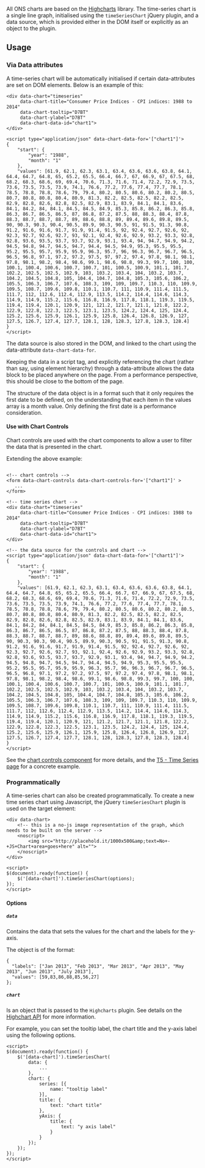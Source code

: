 All ONS charts are based on the [Highcharts](http://www.highcharts.com/) library.  The time-series chart is a single line graph, initialised using the `timeSeriesChart` jQuery plugin, and a data source, which is provided either in the DOM itself or explicitly as an object to the plugin.

## Usage

### Via Data attributes

A time-series chart will be automatically initialised if certain data-attributes are set on DOM elements.  Below is an example of this:

```
<div data-chart="timeseries"
     data-chart-title="Consumer Price Indices - CPI indices: 1988 to 2014"
     data-chart-tooltip="D7BT"
     data-chart-ylabel="D7BT"
     data-chart-data-id="chart1">
</div>

<script type="application/json" data-chart-data-for='["chart1"]'>
{
    "start": {
        "year": "1988",
        "month": "1"
    },
    "values": [61.9, 62.1, 62.3, 63.1, 63.4, 63.6, 63.6, 63.8, 64.1, 64.4, 64.7, 64.8, 65, 65.2, 65.5, 66.4, 66.7, 67, 66.9, 67, 67.5, 68, 68.2, 68.3, 68.6, 69, 69.4, 70.6, 71.3, 71.6, 71.4, 72.2, 72.9, 73.5, 73.6, 73.5, 73.5, 73.9, 74.1, 76.6, 77.2, 77.6, 77.4, 77.7, 78.1, 78.5, 78.8, 78.8, 78.6, 79, 79.4, 80.2, 80.5, 80.6, 80.2, 80.2, 80.5, 80.7, 80.8, 80.8, 80.4, 80.9, 81.3, 82.2, 82.5, 82.5, 82.2, 82.5, 82.9, 82.8, 82.6, 82.8, 82.5, 82.9, 83.1, 83.9, 84.1, 84.1, 83.6, 84.1, 84.2, 84, 84.1, 84.5, 84.5, 84.9, 85.3, 85.8, 86.2, 86.3, 85.8, 86.3, 86.7, 86.5, 86.5, 87, 86.8, 87.2, 87.5, 88, 88.3, 88.4, 87.8, 88.3, 88.7, 88.7, 88.7, 89, 88.6, 88.8, 89, 89.4, 89.6, 89.8, 89.5, 90, 90.3, 90.3, 90.4, 90.5, 89.9, 90.3, 90.5, 91, 91.5, 91.3, 90.8, 91.2, 91.6, 91.6, 91.7, 91.9, 91.4, 91.5, 92, 92.4, 92.7, 92.6, 92, 92.3, 92.7, 92.6, 92.7, 93, 92.1, 92.4, 92.6, 92.9, 93.2, 93.3, 92.8, 92.8, 93.6, 93.5, 93.7, 93.7, 92.9, 93.1, 93.4, 94, 94.7, 94.9, 94.2, 94.5, 94.8, 94.7, 94.5, 94.7, 94.4, 94.5, 94.9, 95.3, 95.5, 95.5, 95.2, 95.5, 95.7, 95.9, 95.9, 96.3, 95.7, 96, 96.3, 96.7, 96.7, 96.5, 96.5, 96.8, 97.1, 97.2, 97.2, 97.5, 97, 97.2, 97.4, 97.8, 98.1, 98.1, 97.8, 98.1, 98.2, 98.4, 98.6, 99.1, 98.6, 98.8, 99.3, 99.7, 100, 100, 100.1, 100.4, 100.6, 100.7, 100.7, 101, 100.5, 100.9, 101.1, 101.7, 102.2, 102.5, 102.5, 102.9, 103, 103.2, 103.4, 104, 103.2, 103.7, 104.2, 104.5, 104.8, 105, 104.4, 104.7, 104.8, 105.3, 105.6, 106.2, 105.5, 106.3, 106.7, 107.6, 108.3, 109, 109, 109.7, 110.3, 110, 109.9, 109.5, 108.7, 109.6, 109.8, 110.1, 110.7, 111, 110.9, 111.4, 111.5, 111.7, 112, 112.6, 112.4, 112.9, 113.5, 114.2, 114.4, 114.6, 114.3, 114.9, 114.9, 115.2, 115.6, 116.8, 116.9, 117.8, 118.1, 119.3, 119.5, 119.4, 119.4, 120.1, 120.9, 121, 121.2, 121.7, 121.1, 121.8, 122.2, 122.9, 122.8, 122.3, 122.5, 123.1, 123.5, 124.2, 124.4, 125, 124.4, 125.2, 125.6, 125.9, 126.1, 125.9, 125.8, 126.4, 126.8, 126.9, 127, 127.5, 126.7, 127.4, 127.7, 128.1, 128, 128.3, 127.8, 128.3, 128.4]
}
</script>
```

The data source is also stored in the DOM, and linked to the chart using the data-attribute `data-chart-data-for`.

Keeping the data in a script tag, and explicitly referencing the chart (rather than say, using element hierarchy) through a data-attribute allows the data block to be placed anywhere on the page.  From a performance perspective, this should be close to the bottom of the page.

The structure of the data object is in a format such that it only requires the first date to be defined, on the understanding that each item in the values array is a month value.  Only defining the first date is a performance consideration.


#### Use with Chart Controls

Chart controls are used with the chart components to allow a user to filter the data that is presented in the chart.

Extending the above example:

```

<!-- chart controls -->
<form data-chart-controls data-chart-controls-for='["chart1"]' >
   ...
</form>

<!-- time series chart -->
<div data-chart="timeseries"
     data-chart-title="Consumer Price Indices - CPI indices: 1988 to 2014"
     data-chart-tooltip="D7BT"
     data-chart-ylabel="D7BT"
     data-chart-data-id="chart1">
</div>

<!-- the data source for the controls and chart -->
<script type="application/json" data-chart-data-for='["chart1"]'>
{
    "start": {
        "year": "1988",
        "month": "1"
    },
    "values": [61.9, 62.1, 62.3, 63.1, 63.4, 63.6, 63.6, 63.8, 64.1, 64.4, 64.7, 64.8, 65, 65.2, 65.5, 66.4, 66.7, 67, 66.9, 67, 67.5, 68, 68.2, 68.3, 68.6, 69, 69.4, 70.6, 71.3, 71.6, 71.4, 72.2, 72.9, 73.5, 73.6, 73.5, 73.5, 73.9, 74.1, 76.6, 77.2, 77.6, 77.4, 77.7, 78.1, 78.5, 78.8, 78.8, 78.6, 79, 79.4, 80.2, 80.5, 80.6, 80.2, 80.2, 80.5, 80.7, 80.8, 80.8, 80.4, 80.9, 81.3, 82.2, 82.5, 82.5, 82.2, 82.5, 82.9, 82.8, 82.6, 82.8, 82.5, 82.9, 83.1, 83.9, 84.1, 84.1, 83.6, 84.1, 84.2, 84, 84.1, 84.5, 84.5, 84.9, 85.3, 85.8, 86.2, 86.3, 85.8, 86.3, 86.7, 86.5, 86.5, 87, 86.8, 87.2, 87.5, 88, 88.3, 88.4, 87.8, 88.3, 88.7, 88.7, 88.7, 89, 88.6, 88.8, 89, 89.4, 89.6, 89.8, 89.5, 90, 90.3, 90.3, 90.4, 90.5, 89.9, 90.3, 90.5, 91, 91.5, 91.3, 90.8, 91.2, 91.6, 91.6, 91.7, 91.9, 91.4, 91.5, 92, 92.4, 92.7, 92.6, 92, 92.3, 92.7, 92.6, 92.7, 93, 92.1, 92.4, 92.6, 92.9, 93.2, 93.3, 92.8, 92.8, 93.6, 93.5, 93.7, 93.7, 92.9, 93.1, 93.4, 94, 94.7, 94.9, 94.2, 94.5, 94.8, 94.7, 94.5, 94.7, 94.4, 94.5, 94.9, 95.3, 95.5, 95.5, 95.2, 95.5, 95.7, 95.9, 95.9, 96.3, 95.7, 96, 96.3, 96.7, 96.7, 96.5, 96.5, 96.8, 97.1, 97.2, 97.2, 97.5, 97, 97.2, 97.4, 97.8, 98.1, 98.1, 97.8, 98.1, 98.2, 98.4, 98.6, 99.1, 98.6, 98.8, 99.3, 99.7, 100, 100, 100.1, 100.4, 100.6, 100.7, 100.7, 101, 100.5, 100.9, 101.1, 101.7, 102.2, 102.5, 102.5, 102.9, 103, 103.2, 103.4, 104, 103.2, 103.7, 104.2, 104.5, 104.8, 105, 104.4, 104.7, 104.8, 105.3, 105.6, 106.2, 105.5, 106.3, 106.7, 107.6, 108.3, 109, 109, 109.7, 110.3, 110, 109.9, 109.5, 108.7, 109.6, 109.8, 110.1, 110.7, 111, 110.9, 111.4, 111.5, 111.7, 112, 112.6, 112.4, 112.9, 113.5, 114.2, 114.4, 114.6, 114.3, 114.9, 114.9, 115.2, 115.6, 116.8, 116.9, 117.8, 118.1, 119.3, 119.5, 119.4, 119.4, 120.1, 120.9, 121, 121.2, 121.7, 121.1, 121.8, 122.2, 122.9, 122.8, 122.3, 122.5, 123.1, 123.5, 124.2, 124.4, 125, 124.4, 125.2, 125.6, 125.9, 126.1, 125.9, 125.8, 126.4, 126.8, 126.9, 127, 127.5, 126.7, 127.4, 127.7, 128.1, 128, 128.3, 127.8, 128.3, 128.4]
}
</script>
```

See the [chart controls component](/components-charts-chart-controls.html) for more details, and the [T5 - Time Series page](/templates-templates-time-series-page-t5.html) for a concrete example.


### Programmatically

A time-series chart can also be created programmatically.  To create a new time series chart using Javascript, the jQuery `timeSeriesChart` plugin is used on the target element:

```
<div data-chart>
    <!-- this is a no-js image representation of the graph, which needs to be built on the server -->
    <noscript>
        <img src="http://placehold.it/1000x500&amp;text=No+-+JS+Chart+area+goes+here" alt="">
    </noscript>
</div>

<script>
$(document).ready(function() {
    $('[data-chart]').timeSeriesChart(options);
});
</script>

```



#### Options

##### `data`

Contains the data that sets the values for the chart and the labels for the y-axis.

The object is of the format:
```
{
  "labels": ["Jan 2013", "Feb 2013", "Mar 2013", "Apr 2013", "May 2013", "Jun 2013", "July 2013"],
  "values": [59,83,86,88,85,56,27]
};

```

##### `chart`

Is an object that is passed to the `Highcharts` plugin.  See details on the [Highchart API](http://api.highcharts.com/highcharts) for more information.

For example, you can set the tooltip label, the chart title and the y-axis label using the following options.

```
<script>
$(document).ready(function() {
    $('[data-chart]').timeSeriesChart(
        data: {
            ...
        },
        chart: {
            series: [{
                name: "tooltip label"
            }],
            title: {
                text: "chart title"
            },
            yAxis: {
                title: {
                    text: "y axis label"
                }
            }
        });
    });
});
</script>

```
